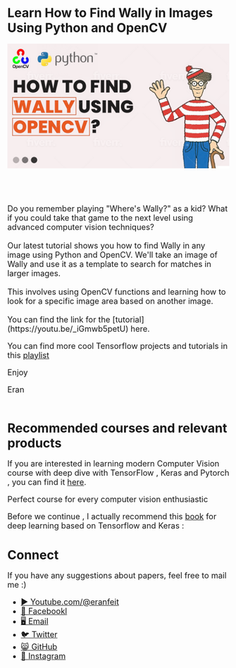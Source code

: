 # Learn How to Find Wally in Images Using Python and OpenCV

<p align="center">
  <img width="800" src="wally.png" "image">
</p>

##
<br/><br/> 

<font size= "4" >
Do you remember playing "Where's Wally?" as a kid? 
What if you could take that game to the next level using advanced computer vision techniques?
<br/><br/> 
Our latest tutorial shows you how to find Wally in any image using Python and OpenCV. 
We'll take an image of Wally and use it as a template to search for matches in larger images. 
<br/><br/> 
This involves using OpenCV functions and learning how to look for a specific image area based on another image. 
<br/><br/> 
You can find the link for the [tutorial](https://youtu.be/_iGmwb5petU) here. 

You can find more cool Tensorflow projects and tutorials in this [playlist](https://www.youtube.com/watch?v=fd1msoIpM5Q&list=PLdkryDe59y4bxVvpexwR6PMTHH6_vFXjA)

Enjoy

Eran
<br/><br/> 

</font>

# Recommended courses and relevant products 
<font size= "4" >

If you are interested in learning modern Computer Vision course with deep dive with TensorFlow , Keras and Pytorch , you can find it [here](http://bit.ly/3HeDy1V).

Perfect course for every computer vision enthusiastic

Before we continue , I actually recommend this [book](https://amzn.to/3STWZ2N) for deep learning based on Tensorflow and Keras : 



</font>

# Connect

<font size= "4" >
If you have any suggestions about papers, feel free to mail me :)

- [▶️ Youtube.com/@eranfeit](youtube.com/@eranfeit?sub_confirmation=1)
- [🐙 Facebookl](https://www.facebook.com/groups/3080601358933585)
- [🖥️ Email](mailto:feitgemel@gmail.com)
- [🐦 Twitter](https://twitter.com/eran_feit )
- [😸 GitHub](https://github.com/feitgemel)
- [📸 Instagram](https://www.instagram.com/eran_feit/)
</font>

